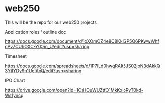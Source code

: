 # web250
This will be the repo for our web250 projects

Application roles / outline doc

https://docs.google.com/document/d/1oXOmOZ4e8C8KkIGP5Q6PKwwWhfnPv7CUhOXC-Y0Om_U/edit?usp=sharing

Timesheet

https://docs.google.com/spreadsheets/d/1P7ILd0hwqRAIt3JS02jpN3dAkkQ3YtlYDy9n1UeIAqQ/edit?usp=sharing

IPO Chart

https://drive.google.com/open?id=1CsHOuWUZtfO1MkKxIoRyT0kd-Ws1yncq

